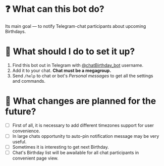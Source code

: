 # ❓ What can this bot do?
Its main goal — to notify Telegram-chat participants about upcoming Birthdays.

# 🤔 What should I do to set it up?
1. Find this bot out in Telegram with [@chatBirthday_bot](http://t.me/chatBirthday_bot "@chatBirthday_bot") username.
2. Add it to your chat. **Chat must be a megagroup.**
3. Send `/help` to chat or bot\'s *Personal messages* to get all the settings and commands.

# 📝 What changes are planned for the future?
- [ ] First of all, it is necessary to add different timezones support for user convenience.
- [ ] In large chats opportunity to auto-pin notification message may be very useful.
- [ ] Sometimes it is interesting to get next Birthday.
- [ ] Chat's Birthday list will be awailable for all chat participants in convenient page view.
